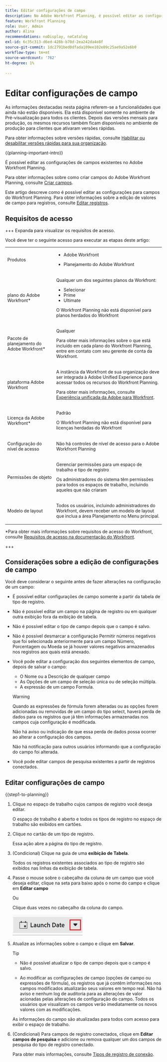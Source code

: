 ```yaml
---
title: Editar configurações de campo
description: No Adobe Workfront Planning, é possível editar as configurações de campo para campos já criados. Este artigo descreve como é possível editar as configurações para campos do Workfront Planning.
feature: Workfront Planning
role: User, Admin
author: Alina
recommendations: noDisplay, noCatalog
exl-id: 6c35c313-d6ed-428b-b70d-2ea242da4e8f
source-git-commit: 1dc2791bed0dfada109ee102e09c25ae9a52e6b0
workflow-type: tm+mt
source-wordcount: '762'
ht-degree: 1%

---
```



# Editar configurações de campo

<span class="preview">As informações destacadas nesta página referem-se a funcionalidades que ainda não estão disponíveis. Ela está disponível somente no ambiente de Pré-visualização para todos os clientes. Depois das versões mensais para produção, os mesmos recursos também ficam disponíveis no ambiente de produção para clientes que ativaram versões rápidas. </span>

<span class="preview">Para obter informações sobre versões rápidas, consulte [Habilitar ou desabilitar versões rápidas para sua organização](/help/quicksilver/administration-and-setup/set-up-workfront/configure-system-defaults/enable-fast-release-process.md). </span>

{{planning-important-intro}}

É possível editar as configurações de campos existentes no Adobe Workfront Planning.

Para obter informações sobre como criar campos do Adobe Workfront Planning, consulte [Criar campos](/help/quicksilver/planning/fields/create-fields.md).

Este artigo descreve como é possível editar as configurações para campos do Workfront Planning. Para obter informações sobre a edição de valores de campo para registros, consulte [Editar registros](/help/quicksilver/planning/records/edit-records.md).

## Requisitos de acesso

+++ Expanda para visualizar os requisitos de acesso.

Você deve ter o seguinte acesso para executar as etapas deste artigo:

<table style="table-layout:auto"> 
<col> 
</col> 
<col> 
</col> 
<tbody> 
    <tr> 
<tr> 
<td> 
   <p> Produtos</p> </td> 
   <td> 
   <ul><li><p> Adobe Workfront</p></li> 
   <li><p> Planejamento do Adobe Workfront<p></li></ul></td> 
  </tr>   
<tr> 
   <td role="rowheader"><p>plano do Adobe Workfront*</p></td> 
   <td> 
<p>Qualquer um dos seguintes planos da Workfront:</p> 
<ul><li>Selecionar</li> 
<li>Prime</li> 
<li>Ultimate</li></ul> 
<p>O Workfront Planning não está disponível para planos herdados do Workfront</p> 
   </td> 
<tr> 
   <td role="rowheader"><p>Pacote de planejamento do Adobe Workfront*</p></td> 
   <td> 
<p>Qualquer </p> 
<p>Para obter mais informações sobre o que está incluído em cada plano do Workfront Planning, entre em contato com seu gerente de conta da Workfront. </p> 
   </td> 
 <tr> 
   <td role="rowheader"><p>plataforma Adobe Workfront</p></td> 
   <td> 
<p>A instância da Workfront de sua organização deve ser integrada à Adobe Unified Experience para acessar todos os recursos do Workfront Planning.</p> 
<p>Para obter mais informações, consulte <a href="/help/quicksilver/workfront-basics/navigate-workfront/workfront-navigation/adobe-unified-experience.md">Experiência unificada da Adobe para Workfront</a>. </p> 
   </td> 
   </tr> 
  </tr> 
  <tr> 
   <td role="rowheader"><p>Licença da Adobe Workfront*</p></td> 
   <td><p> Padrão </p>
   <p>O Workfront Planning não está disponível para licenças herdadas do Workfront</p> 
  </td> 
  </tr> 
  <tr> 
   <td role="rowheader"><p>Configuração do nível de acesso</p></td> 
   <td> <p>Não há controles de nível de acesso para o Adobe Workfront Planning</p>   
</td> 
  </tr> 
<tr> 
   <td role="rowheader"><p>Permissões de objeto</p></td> 
   <td>   <p>Gerenciar permissões para um espaço de trabalho <span class="preview">e tipo de registro</span> </a> </p>  
   <p>Os administradores do sistema têm permissões para todos os espaços de trabalho, incluindo aqueles que não criaram</p></td> 
  </tr> 
<tr> 
   <td role="rowheader"><p>Modelo de layout</p></td> 
   <td> <p>Todos os usuários, incluindo administradores do Workfront, devem receber um modelo de layout que inclua a área Planejamento no Menu principal. </p> </td> 
  </tr> 
</tbody> 
</table>

*Para obter mais informações sobre requisitos de acesso do Workfront, consulte [Requisitos de acesso na documentação do Workfront](/help/quicksilver/administration-and-setup/add-users/access-levels-and-object-permissions/access-level-requirements-in-documentation.md).

+++

<!--replace the layout template info in the table with this at release: 


<p>In the Production environment, all users including the System Administrators must be assigned to a layout template that includes the Planning areas.</p>
<p><span class="preview">In the Preview environment, Standard users and System Administrators have the Planning area enabled by default.</span></p>

-->

## Considerações sobre a edição de configurações de campo

Você deve considerar o seguinte antes de fazer alterações na configuração de um campo:

* É possível editar configurações de campo somente a partir da tabela de tipo de registro.
* Não é possível editar um campo na página de registro ou em qualquer outra exibição fora da exibição de tabela.
* Não é possível editar o tipo de campo depois que o campo é salvo.
* Não é possível desmarcar a configuração Permitir números negativos que foi selecionada anteriormente para um campo Número, Porcentagem ou Moeda se já houver valores negativos armazenados nos registros aos quais está anexado.
* Você pode editar a configuração dos seguintes elementos de campo, depois de salvar o campo:

   * O Nome ou a Descrição de qualquer campo
   * As Opções de um campo de seleção única ou de seleção múltipla.
   * A expressão de um campo Formula.

  >[!WARNING]
  >
  >Quando as expressões de fórmula forem alteradas ou as opções forem adicionadas ou removidas de um campo do tipo select, haverá perda de dados para os registros que já têm informações armazenadas nos campos cuja configuração é modificada.
  >
  >Não há aviso ou indicação de que essa perda de dados possa ocorrer ao alterar a configuração dos campos.
  >
  >Não há notificação para outros usuários informando que a configuração do campo foi alterada.

* Você pode editar campos de pesquisa existentes a partir de registros conectados.

<!--at production - April 10, 2025 - remove the last bullet altogether-->

<!--this is not yet true, but it might come later:
* You can deselect Allow negative numbers option from a Number, Percentage, or Currency field after you save the field. 
-->

## Editar configurações de campo

{{step1-to-planning}}

1. Clique no espaço de trabalho cujos campos de registro você deseja editar.

   O espaço de trabalho é aberto e todos os tipos de registro no espaço de trabalho são exibidos em cartões.

1. Clique no cartão de um tipo de registro.

   Essa ação abre a página do tipo de registro.

1. (Condicional) Clique na guia de uma **exibição de Tabela**.

   Todos os registros existentes associados ao tipo de registro são exibidos nas linhas da exibição de tabela.
1. Passe o mouse sobre o cabeçalho da coluna de um campo que você deseja editar, clique na seta para baixo após o nome do campo e clique em **Editar campo**

   Ou

   Clique duas vezes no cabeçalho da coluna do campo.

   ![Menu de seta após o nome do campo no cabeçalho da tabela realçado](assets/arrow-menu-after-name-of-field-in-table-header-highlighted.png)

1. Atualize as informações sobre o campo e clique em **Salvar**. <!--insert screen shot when finalized-->

   >[!TIP]
   >
   >* Não é possível atualizar o tipo de campo depois que o campo é salvo.
   >
   >* Ao modificar as configurações de campo (opções de campo ou expressões de fórmula), os registros que já contêm informações nos campos modificados atualizarão seus valores em tempo real. Não há aviso e nenhum log de auditoria para as alterações de valor acionadas pelas alterações de configuração do campo. Todos os usuários que visualizam os campos verão imediatamente os novos valores com as modificações.

   As informações do campo são atualizadas para todos com acesso para exibir o espaço de trabalho.

1. (Condicional) Para campos de registro conectados, clique em **Editar campos de pesquisa** e adicione ou remova qualquer um dos campos de pesquisa do tipo de registro conectado.

   Para obter mais informações, consulte [Tipos de registro de conexão](/help/quicksilver/planning/architecture/connect-record-types.md).